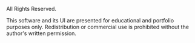 All Rights Reserved.

This software and its UI are presented for educational and portfolio purposes only. Redistribution or commercial use is prohibited without the author's written permission.
